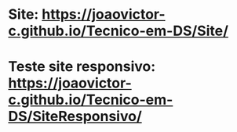 #  Site: https://joaovictor-c.github.io/Tecnico-em-DS/Site/
# Teste site responsivo: https://joaovictor-c.github.io/Tecnico-em-DS/SiteResponsivo/
